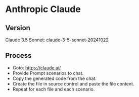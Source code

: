 # Anthropic Claude

## Version
Claude 3.5 Sonnet: claude-3-5-sonnet-20241022

## Process
* Goto: https://claude.ai/  
* Provide Prompt scenarios to chat.  
* Copy the generated code from the chat.  
* Create the file in source control and paste the file content.  
* Repeat for each file and each scenario.  
